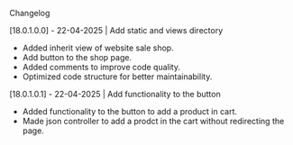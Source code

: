 Changelog

[18.0.1.0.0] - 22-04-2025 | Add static and views directory

- Added inherit view of website sale shop.
- Add button to the shop page.
- Added comments to improve code quality.
- Optimized code structure for better maintainability.

[18.0.1.0.1] - 22-04-2025 | Add functionality to the button

- Added functionality to the button to add a product in cart.
- Made json controller to add a prodct in the cart without redirecting the page.
